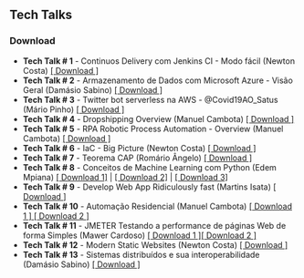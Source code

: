 ## Tech Talks

### Download
* **Tech Talk # 1** - Continuos Delivery com Jenkins CI - Modo fácil (Newton Costa) <a href="https://drive.google.com/open?id=1E4QgZ2WSWzwRMcmAZLCnt8jcFV9mghjv" target="_blank">[ Download ]</a>
* **Tech Talk # 2** - Armazenamento de Dados com Microsoft Azure - Visão Geral (Damásio Sabino) <a href="https://drive.google.com/open?id=1iRbPPzD7N2gh9qYHPPgsFl-17nsbMU0d" target="_blank">[ Download ]</a>
* **Tech Talk # 3** -  Twitter bot serverless na AWS - @Covid19AO_Satus (Mário Pinho) <a href="https://drive.google.com/open?id=12huLdRWwMobvvIhlN921amUy0E_JPQhM" target="_blank">[ Download ]</a>
* **Tech Talk # 4** -  Dropshipping Overview (Manuel Cambota) <a href="https://drive.google.com/open?id=1PmG7Si_wI5lZ8kVc2l4ec5C24WRscGCf" target="_blank">[ Download ]</a>
* **Tech Talk # 5** -  RPA Robotic Process Automation - Overview (Manuel Cambota) <a href="https://drive.google.com/file/d/1nlL1mQyc9b0b8PHadZM8AO1BpLlhRWZ2/view?usp=sharing" target="_blank">[ Download ]</a>
* **Tech Talk # 6** -  IaC - Big Picture (Newton Costa) <a href="https://drive.google.com/file/d/14ALvhhhDlOtR6ovA1UvPM2T6IaojOyoG/view?usp=sharing" target="_blank">[ Download ]</a>
* **Tech Talk # 7** -  Teorema CAP (Romário Ângelo) <a href="https://drive.google.com/file/d/1_gaiT6cuWMZKshgLyIn4IPO-ovP5QZ5K/view?usp=sharing" target="_blank">[ Download ]</a>
* **Tech Talk # 8** -  Conceitos de Machine Learning com Python (Edem Mpiana) <a href="https://drive.google.com/file/d/1qoEI8pH_qcDmlwYVjTRW25PxAg77HqcC/view?usp=sharing" target="_blank">[ Download 1]</a> | <a href="https://drive.google.com/file/d/1RAevzb7eFK0KmFQcONaPWsHBgfiAZEZ1/view?usp=sharing" target="_blank">[ Download 2]</a> | <a href="https://drive.google.com/file/d/1z-CSnbXCaaN99ChXst8NsG8vHUyUr4Bd/view?usp=sharing" target="_blank">[ Download 3]</a>
* **Tech Talk # 9** - Develop Web App Ridiculously fast (Martins Isata) <a href="https://drive.google.com/file/d/1PsaeUE1MiwSV3dN5jdqbcPiZjXyMf6u6/view?usp=sharing" target="_blank">[ Download ]</a>
* **Tech Talk # 10** - Automação Residencial (Manuel Cambota) <a href="https://drive.google.com/file/d/1rH9L5_CwADV9WGPQ3WdLSDZb_Vd583xj/view?usp=sharing" target="_blank">[ Download 1 ] </a><a href="https://drive.google.com/file/d/1b4FmGDocsApMg10_zJ59OlC1zrY-Na1u/view?usp=sharing" target="_blank">[ Download 2 ]</a>
* **Tech Talk # 11** - JMETER Testando a performance de páginas Web de forma Simples (Mawer Cardoso) <a href="https://drive.google.com/file/d/1gkFOqUadiSgQCjAKaf0w7uXqMgJRD4wd/view?usp=sharing" target="_blank">[ Download 1 ]</a><a href="https://drive.google.com/file/d/1wVuBDvie4xxs_3ICEgYn4LZUn6MljDLL/view?usp=sharing" target="_blank">[ Download 2 ]</a>
* **Tech Talk # 12** - Modern Static Websites (Newton Costa) <a href="" target="_blank">[ Download ]</a>
* **Tech Talk # 13** - Sistemas distribuídos e sua interoperabilidade (Damásio Sabino) <a href="" target="_blank">[ Download ]</a>
